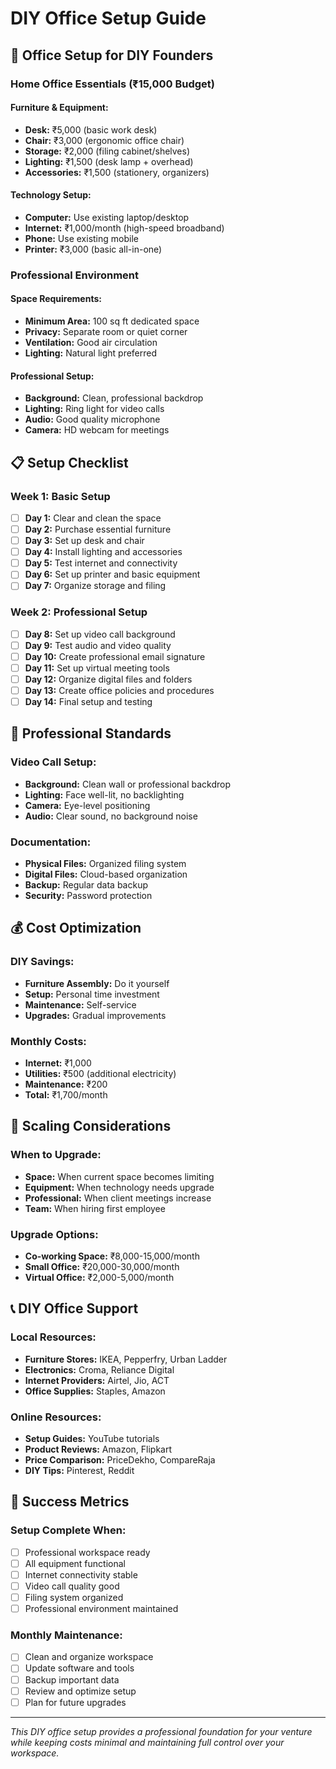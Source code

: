 # DIY Office Setup Guide

## 🏢 **Office Setup for DIY Founders**

### **Home Office Essentials (₹15,000 Budget)**

#### **Furniture & Equipment:**
- **Desk:** ₹5,000 (basic work desk)
- **Chair:** ₹3,000 (ergonomic office chair)
- **Storage:** ₹2,000 (filing cabinet/shelves)
- **Lighting:** ₹1,500 (desk lamp + overhead)
- **Accessories:** ₹1,500 (stationery, organizers)

#### **Technology Setup:**
- **Computer:** Use existing laptop/desktop
- **Internet:** ₹1,000/month (high-speed broadband)
- **Phone:** Use existing mobile
- **Printer:** ₹3,000 (basic all-in-one)

### **Professional Environment**

#### **Space Requirements:**
- **Minimum Area:** 100 sq ft dedicated space
- **Privacy:** Separate room or quiet corner
- **Ventilation:** Good air circulation
- **Lighting:** Natural light preferred

#### **Professional Setup:**
- **Background:** Clean, professional backdrop
- **Lighting:** Ring light for video calls
- **Audio:** Good quality microphone
- **Camera:** HD webcam for meetings

## 📋 **Setup Checklist**

### **Week 1: Basic Setup**
- [ ] **Day 1:** Clear and clean the space
- [ ] **Day 2:** Purchase essential furniture
- [ ] **Day 3:** Set up desk and chair
- [ ] **Day 4:** Install lighting and accessories
- [ ] **Day 5:** Test internet and connectivity
- [ ] **Day 6:** Set up printer and basic equipment
- [ ] **Day 7:** Organize storage and filing

### **Week 2: Professional Setup**
- [ ] **Day 8:** Set up video call background
- [ ] **Day 9:** Test audio and video quality
- [ ] **Day 10:** Create professional email signature
- [ ] **Day 11:** Set up virtual meeting tools
- [ ] **Day 12:** Organize digital files and folders
- [ ] **Day 13:** Create office policies and procedures
- [ ] **Day 14:** Final setup and testing

## 🎯 **Professional Standards**

### **Video Call Setup:**
- **Background:** Clean wall or professional backdrop
- **Lighting:** Face well-lit, no backlighting
- **Camera:** Eye-level positioning
- **Audio:** Clear sound, no background noise

### **Documentation:**
- **Physical Files:** Organized filing system
- **Digital Files:** Cloud-based organization
- **Backup:** Regular data backup
- **Security:** Password protection

## 💰 **Cost Optimization**

### **DIY Savings:**
- **Furniture Assembly:** Do it yourself
- **Setup:** Personal time investment
- **Maintenance:** Self-service
- **Upgrades:** Gradual improvements

### **Monthly Costs:**
- **Internet:** ₹1,000
- **Utilities:** ₹500 (additional electricity)
- **Maintenance:** ₹200
- **Total:** ₹1,700/month

## 🚀 **Scaling Considerations**

### **When to Upgrade:**
- **Space:** When current space becomes limiting
- **Equipment:** When technology needs upgrade
- **Professional:** When client meetings increase
- **Team:** When hiring first employee

### **Upgrade Options:**
- **Co-working Space:** ₹8,000-15,000/month
- **Small Office:** ₹20,000-30,000/month
- **Virtual Office:** ₹2,000-5,000/month

## 📞 **DIY Office Support**

### **Local Resources:**
- **Furniture Stores:** IKEA, Pepperfry, Urban Ladder
- **Electronics:** Croma, Reliance Digital
- **Internet Providers:** Airtel, Jio, ACT
- **Office Supplies:** Staples, Amazon

### **Online Resources:**
- **Setup Guides:** YouTube tutorials
- **Product Reviews:** Amazon, Flipkart
- **Price Comparison:** PriceDekho, CompareRaja
- **DIY Tips:** Pinterest, Reddit

## 🎯 **Success Metrics**

### **Setup Complete When:**
- [ ] Professional workspace ready
- [ ] All equipment functional
- [ ] Internet connectivity stable
- [ ] Video call quality good
- [ ] Filing system organized
- [ ] Professional environment maintained

### **Monthly Maintenance:**
- [ ] Clean and organize workspace
- [ ] Update software and tools
- [ ] Backup important data
- [ ] Review and optimize setup
- [ ] Plan for future upgrades

---

*This DIY office setup provides a professional foundation for your venture while keeping costs minimal and maintaining full control over your workspace.* 